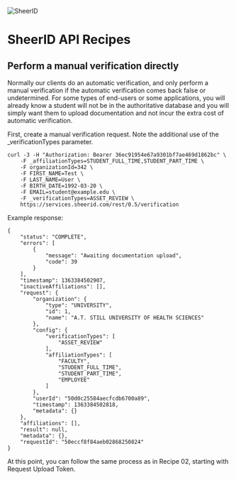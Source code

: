 ![SheerID](http://www.sheerid.com/wp-content/themes/sheerid/img/logo.png)

SheerID API Recipes
===================

Perform a manual verification directly
------------------------------------

Normally our clients do an automatic verification, and only perform a manual verification if the automatic verification comes back false or undetermined. For some types of end-users or some applications, you will already know a student will not be in the authoritative database and you will simply want them to upload documentation and not incur the extra cost of automatic verification.

First, create a manual verification request. Note the additional use of the _verificationTypes parameter.

    curl -3 -H "Authorization: Bearer 36ec91954e67a9301bf7ae469d1862bc" \
        -F _affiliationTypes=STUDENT_FULL_TIME,STUDENT_PART_TIME \
        -F organizationId=342 \
        -F FIRST_NAME=Test \
        -F LAST_NAME=User \
        -F BIRTH_DATE=1992-03-20 \
        -F EMAIL=student@example.edu \
        -F _verificationTypes=ASSET_REVIEW \
        https://services.sheerid.com/rest/0.5/verification

Example response:

    {
        "status": "COMPLETE",
        "errors": [
            {
                "message": "Awaiting documentation upload",
                "code": 39
            }
        ],
        "timestamp": 1363384502907,
        "inactiveAffiliations": [],
        "request": {
            "organization": {
                "type": "UNIVERSITY",
                "id": 1,
                "name": "A.T. STILL UNIVERSITY OF HEALTH SCIENCES"
            },
            "config": {
                "verificationTypes": [
                    "ASSET_REVIEW"
                ],
                "affiliationTypes": [
                    "FACULTY",
                    "STUDENT_FULL_TIME",
                    "STUDENT_PART_TIME",
                    "EMPLOYEE"
                ]
            },
            "userId": "50d0c25584aecfcdb6700a89",
            "timestamp": 1363384502818,
            "metadata": {}
        },
        "affiliations": [],
        "result": null,
        "metadata": {},
        "requestId": "50eccf8f84aeb02868250824"
    }

At this point, you can follow the same process as in Recipe 02, starting with Request Upload Token.